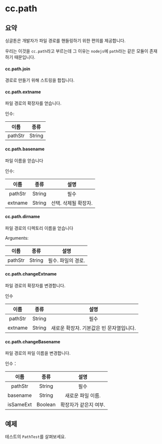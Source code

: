 # cc.path

## 요약

싱글톤은 개발자가 파일 경로를 핸들링하기 위한 편의를 제공합니다.

우리는 이것을 `cc.path`라고 부르는데 그 이유는 `nodejs`에 `path`라는 같은 모듈이 존재하기 때문입니다. 

#### cc.path.join

경로로 만들기 위해 스트링을 합칩니다.

#### cc.path.extname

파일 경로의 확장자를 얻습니다.

인수:

|   이름   |   종류   |
|:--------:|:-------:|
|pathStr|String|



#### cc.path.basename

파일 이름을 얻습니다

인수:

|   이름   |  종류   |  설명 |
|:--------:|:-------:|:-------:|
|pathStr|String|필수|
|extname|String|선택. 삭제될 확장자.|


#### cc.path.dirname

파일 경로의 디렉토리 이름을 얻습니다

Arguments:

|   이름   |  종류   |  설명 |
|:--------:|:-------:|:-------:|
|pathStr|String|필수. 파일의 경로.|


#### cc.path.changeExtname

파일 경로의 확장자를 변경합니다.

인수

|   이름   |  종류   |  설명 |
|:--------:|:-------:|:-------:|
|pathStr|String|필수|
|extname|String|새로운 확장자. 기본값은 빈 문자열입니다.|


#### cc.path.changeBasename

파일 경로의 파일 이름을 변경합니다.

인수：

|   이름   |  종류   |  설명 |
|:--------:|:-------:|:-------:|
|pathStr|String|필수|
|basename|String|새로운 파일 이름.|
|isSameExt|Boolean|확장자가 같은지 여부.|


## 예제

테스트의 `PathTest`를 살펴보세요.
